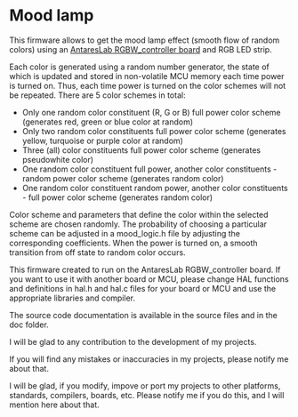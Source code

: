 # Mood lamp
This firmware allows to get the mood lamp effect (smooth flow of random colors) using an [AntaresLab RGBW_controller board](https://github.com/AntaresLab/RGBW_controller) and RGB LED strip.

Each color is generated using a random number generator, the state of which is updated and stored in non-volatile MCU memory each time power is turned on. Thus, each time power is turned on the color schemes will not be repeated. There are 5 color schemes in total:

* Only one random color constituent (R, G or B) full power color scheme (generates red, green or blue color at random)
* Only two random color constituents full power color scheme (generates yellow, turquoise or purple color at random)
* Three (all) color constituents full power color scheme (generates pseudowhite color)
* One random color constituent full power, another color constituents - random power color scheme (generates random color)
* One random color constituent random power, another color constituents - full power color scheme (generates random color)

Color scheme and parameters that define the color within the selected scheme are chosen randomly. The probability of choosing a particular scheme can be adjusted in a mood_logic.h file by adjusting the corresponding coefficients. When the power is turned on, a smooth transition from off state to random color occurs.

This firmware created to run on the AntaresLab RGBW_controller board. If you want to use it with another board or MCU, please change HAL functions and definitions in hal.h and hal.c files for your board or MCU and use the appropriate libraries and compiler.

The source code documentation is available in the source files and in the doc folder.

I will be glad to any contribution to the development of my projects.

If you will find any mistakes or inaccuracies in my projects, please notify me about that.

I will be glad, if you modify, impove or port my projects to other platforms, standards, compilers, boards, etc. Please notify me if you do this, and I will mention here about that.